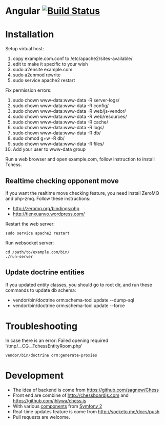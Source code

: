 Angular [![Build Status](https://travis-ci.org/tienvx/tchess.svg?branch=master)](https://travis-ci.org/tienvx/tchess)
=========

Installation
=============

Setup virtual host:

 1. copy example.com.conf to /etc/apache2/sites-available/
 2. edit to make it specific to your wish
 3. sudo a2ensite example.com
 4. sudo a2enmod rewrite
 5. sudo service apache2 restart

Fix permission errors:

 1. sudo chown www-data:www-data -R server-logs/
 6. sudo chown www-data:www-data -R config/
 2. sudo chown www-data:www-data -R web/js-vendor/
 3. sudo chown www-data:www-data -R web/resources/
 4. sudo chown www-data:www-data -R cache/
 5. sudo chown www-data:www-data -R logs/
 6. sudo chown www-data:www-data -R db/
 7. sudo chmod g+w -R db/
 8. sudo chown www-data:www-data -R files/
 9. Add your user to www-data group

Run a web browser and open example.com, follow instruction to install Tchess.

Realtime checking opponent move
-------------------------------

If you want the realtime move checking feature, you need install ZeroMQ and
php-zmq. Follow these instructions:

 * http://zeromq.org/bindings:php
 * http://tienxuanvo.wordpress.com/

Restart the web server:

```
sudo service apache2 restart
```

Run websocket server:

```
cd /path/to/example.com/bin/
./run-server
```

Update doctrine entities
------------------------

If you updated entity classes, you should go to root dir, and run these commands
to update db schema:

 * vendor/bin/doctrine orm:schema-tool:update --dump-sql
 * vendor/bin/doctrine orm:schema-tool:update --force

Troubleshooting
=============

In case there is an error: Failed opening required '/tmp/__CG__TchessEntityRoom.php'

```
vendor/bin/doctrine orm:generate-proxies
```

Development
=============

 * The idea of backend is come from https://github.com/sagnew/Chess
 * Front end are combine of http://chessboardjs.com and
   https://github.com/jhlywa/chess.js
 * With various [components](tuts/) from [Symfony 2](http://symfony.com/)
 * Real-time updates feature is come from http://socketo.me/docs/push
 * Pull requests are welcome.
